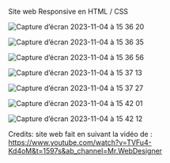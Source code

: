 Site web Responsive en HTML / CSS 


![Capture d’écran 2023-11-04 à 15 36 20](https://github.com/k1pop/Coffee_html_css_resp/assets/58728776/4285af77-5379-4fd8-85e6-4549f7e18cb1)

![Capture d’écran 2023-11-04 à 15 36 35](https://github.com/k1pop/Coffee_html_css_resp/assets/58728776/5ea03f84-bbaf-49e2-b3d1-188ad882716c)

![Capture d’écran 2023-11-04 à 15 36 56](https://github.com/k1pop/Coffee_html_css_resp/assets/58728776/d43e8a2e-3709-4deb-8b74-eb5b26066c2f)

![Capture d’écran 2023-11-04 à 15 37 13](https://github.com/k1pop/Coffee_html_css_resp/assets/58728776/9e3fca59-d3bb-45c2-9e4c-7a0eaabe7a32)

![Capture d’écran 2023-11-04 à 15 37 27](https://github.com/k1pop/Coffee_html_css_resp/assets/58728776/aeb21072-4d10-4eca-9a34-d16a3426195a)

![Capture d’écran 2023-11-04 à 15 42 01](https://github.com/k1pop/Coffee_html_css_resp/assets/58728776/525274fc-27d5-4ef6-8e9d-9f667018e7c1)

![Capture d’écran 2023-11-04 à 15 42 12](https://github.com/k1pop/Coffee_html_css_resp/assets/58728776/e6156907-f42f-4a25-8e53-5012d136d42e)




Credits: site web fait en suivant la vidéo de : https://www.youtube.com/watch?v=TVFu4-Kd4oM&t=1597s&ab_channel=Mr.WebDesigner
